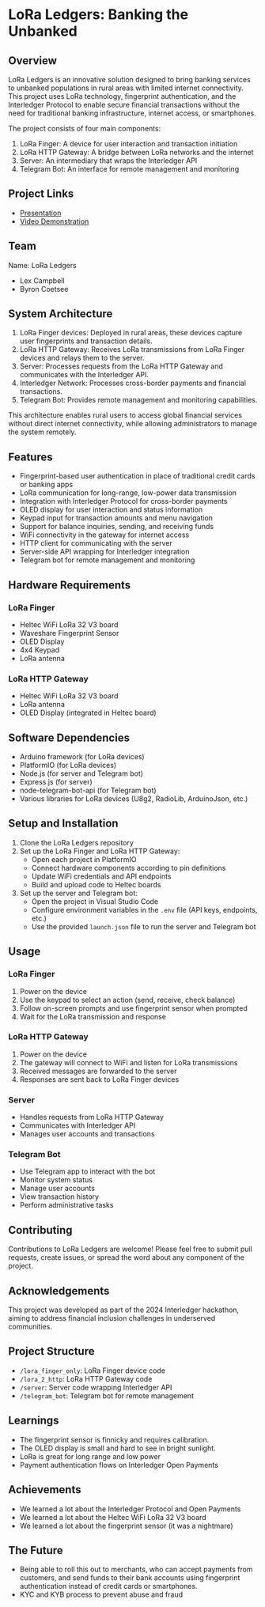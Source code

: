 # LoRa Ledgers: Banking the Unbanked

## Overview

LoRa Ledgers is an innovative solution designed to bring banking services to unbanked populations in rural areas with limited internet connectivity. This project uses LoRa technology, fingerprint authentication, and the Interledger Protocol to enable secure financial transactions without the need for traditional banking infrastructure, internet access, or smartphones.

The project consists of four main components:
1. LoRa Finger: A device for user interaction and transaction initiation
2. LoRa HTTP Gateway: A bridge between LoRa networks and the internet
3. Server: An intermediary that wraps the Interledger API
4. Telegram Bot: An interface for remote management and monitoring

## Project Links
- [Presentation](https://docs.google.com/presentation/d/1aF7vJZvEuzK8EpxCkDC1QGUGaDHIS9G-RVnuXwsI3x4/edit#slide=id.g2e5d273ee9f_0_23)
- [Video Demonstration](https://youtu.be/0hlodROddWo)

## Team

Name: LoRa Ledgers
- Lex Campbell
- Byron Coetsee

## System Architecture

1. LoRa Finger devices: Deployed in rural areas, these devices capture user fingerprints and transaction details.
2. LoRa HTTP Gateway: Receives LoRa transmissions from LoRa Finger devices and relays them to the server.
3. Server: Processes requests from the LoRa HTTP Gateway and communicates with the Interledger API.
4. Interledger Network: Processes cross-border payments and financial transactions.
5. Telegram Bot: Provides remote management and monitoring capabilities.

This architecture enables rural users to access global financial services without direct internet connectivity, while allowing administrators to manage the system remotely.

## Features

- Fingerprint-based user authentication in place of traditional credit cards or banking apps
- LoRa communication for long-range, low-power data transmission
- Integration with Interledger Protocol for cross-border payments
- OLED display for user interaction and status information
- Keypad input for transaction amounts and menu navigation
- Support for balance inquiries, sending, and receiving funds
- WiFi connectivity in the gateway for internet access
- HTTP client for communicating with the server
- Server-side API wrapping for Interledger integration
- Telegram bot for remote management and monitoring

## Hardware Requirements

### LoRa Finger
- Heltec WiFi LoRa 32 V3 board
- Waveshare Fingerprint Sensor
- OLED Display
- 4x4 Keypad
- LoRa antenna

### LoRa HTTP Gateway
- Heltec WiFi LoRa 32 V3 board
- LoRa antenna
- OLED Display (integrated in Heltec board)

## Software Dependencies

- Arduino framework (for LoRa devices)
- PlatformIO (for LoRa devices)
- Node.js (for server and Telegram bot)
- Express.js (for server)
- node-telegram-bot-api (for Telegram bot)
- Various libraries for LoRa devices (U8g2, RadioLib, ArduinoJson, etc.)

## Setup and Installation

1. Clone the LoRa Ledgers repository
2. Set up the LoRa Finger and LoRa HTTP Gateway:
   - Open each project in PlatformIO
   - Connect hardware components according to pin definitions
   - Update WiFi credentials and API endpoints
   - Build and upload code to Heltec boards
3. Set up the server and Telegram bot:
   - Open the project in Visual Studio Code
   - Configure environment variables in the `.env` file (API keys, endpoints, etc.)
   - Use the provided `launch.json` file to run the server and Telegram bot

## Usage

### LoRa Finger
1. Power on the device
2. Use the keypad to select an action (send, receive, check balance)
3. Follow on-screen prompts and use fingerprint sensor when prompted
4. Wait for the LoRa transmission and response

### LoRa HTTP Gateway
1. Power on the device
2. The gateway will connect to WiFi and listen for LoRa transmissions
3. Received messages are forwarded to the server
4. Responses are sent back to LoRa Finger devices

### Server
- Handles requests from LoRa HTTP Gateway
- Communicates with Interledger API
- Manages user accounts and transactions

### Telegram Bot
- Use Telegram app to interact with the bot
- Monitor system status
- Manage user accounts
- View transaction history
- Perform administrative tasks

## Contributing

Contributions to LoRa Ledgers are welcome! Please feel free to submit pull requests, create issues, or spread the word about any component of the project.

## Acknowledgements

This project was developed as part of the 2024 Interledger hackathon, aiming to address financial inclusion challenges in underserved communities.

## Project Structure

- `/lora_finger_only`: LoRa Finger device code
- `/lora_2_http`: LoRa HTTP Gateway code
- `/server`: Server code wrapping Interledger API
- `/telegram_bot`: Telegram bot for remote management

## Learnings

- The fingerprint sensor is finnicky and requires calibration.
- The OLED display is small and hard to see in bright sunlight.
- LoRa is great for long range and low power
- Payment authentication flows on Interledger Open Payments

## Achievements

- We learned a lot about the Interledger Protocol and Open Payments
- We learned a lot about the Heltec WiFi LoRa 32 V3 board
- We learned a lot about the fingerprint sensor (it was a nightmare)

## The Future

- Being able to roll this out to merchants, who can accept payments from customers, and send funds to their bank accounts using fingerprint authentication instead of credit cards or smartphones. 
- KYC and KYB process to prevent abuse and fraud
